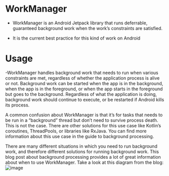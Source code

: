 # WorkManager
- WorkManager is an Android Jetpack library that runs deferrable, guaranteed background work when the work’s constraints are satisfied. 
 * It is the current best practice for this kind of work on Android

# Usage
-WorkManager handles background work that needs to run when various constraints are met, regardless of whether the application process is alive or not. 
Background work can be started when the app is in the background, when the app is in the foreground, or when the app starts in the foreground but goes to the background. 
Regardless of what the application is doing, background work should continue to execute, or be restarted if Android kills its process.

A common confusion about WorkManager is that it’s for tasks that needs to be run in a “background” thread but don’t need to survive process death. This is not the case. 
There are other solutions for this use case like Kotlin’s coroutines, ThreadPools, or libraries like RxJava. 
You can find more information about this use case in the guide to background processing.

There are many different situations in which you need to run background work, and therefore different solutions for running background work. 
This blog post about background processing provides a lot of great information about when to use WorkManager. Take a look at this diagram from the blog:
![image](https://user-images.githubusercontent.com/73541296/221368673-e0e820fa-1d18-4075-a3db-33396e650405.png)


